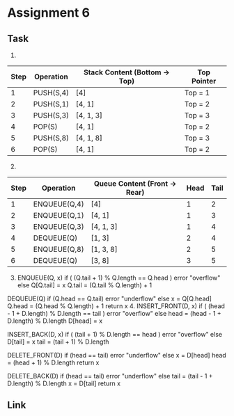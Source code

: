 # Assignment 6
## Task
1.

| Step | Operation     | Stack Content (Bottom → Top) | Top Pointer |
|------|---------------|-------------------------------|-------------|
| 1    | PUSH(S,4)     | [4]                          | Top = 1     |
| 2    | PUSH(S,1)     | [4, 1]                       | Top = 2     |
| 3    | PUSH(S,3)     | [4, 1, 3]                    | Top = 3     |
| 4    | POP(S)        | [4, 1]                       | Top = 2     |
| 5    | PUSH(S,8)     | [4, 1, 8]                    | Top = 3     |
| 6    | POP(S)        | [4, 1]                       | Top = 2     |
2. 

| Step | Operation      | Queue Content (Front → Rear) | Head | Tail |
|------|----------------|-------------------------------|------|------|
| 1    | ENQUEUE(Q,4)   | [4]                          | 1    | 2    |
| 2    | ENQUEUE(Q,1)   | [4, 1]                       | 1    | 3    |
| 3    | ENQUEUE(Q,3)   | [4, 1, 3]                    | 1    | 4    |
| 4    | DEQUEUE(Q)     | [1, 3]                       | 2    | 4    |
| 5    | ENQUEUE(Q,8)   | [1, 3, 8]                    | 2    | 5    |
| 6    | DEQUEUE(Q)     | [3, 8]                       | 3    | 5    |

3.
   ENQUEUE(Q, x)
if ( (Q.tail + 1) % Q.length == Q.head )
    error "overflow"
else
    Q[Q.tail] = x
    Q.tail = (Q.tail % Q.length) + 1

DEQUEUE(Q)
if (Q.head == Q.tail)
    error "underflow"
else
    x = Q[Q.head]
    Q.head = (Q.head % Q.length) + 1
    return x
4. 
INSERT_FRONT(D, x)
if ( (head - 1 + D.length) % D.length == tail )
    error "overflow"
else
    head = (head - 1 + D.length) % D.length
    D[head] = x

INSERT_BACK(D, x)
if ( (tail + 1) % D.length == head )
    error "overflow"
else
    D[tail] = x
    tail = (tail + 1) % D.length

DELETE_FRONT(D)
if (head == tail)
    error "underflow"
else
    x = D[head]
    head = (head + 1) % D.length
    return x

DELETE_BACK(D)
if (head == tail)
    error "underflow"
else
    tail = (tail - 1 + D.length) % D.length
    x = D[tail]
    return x

## Link
